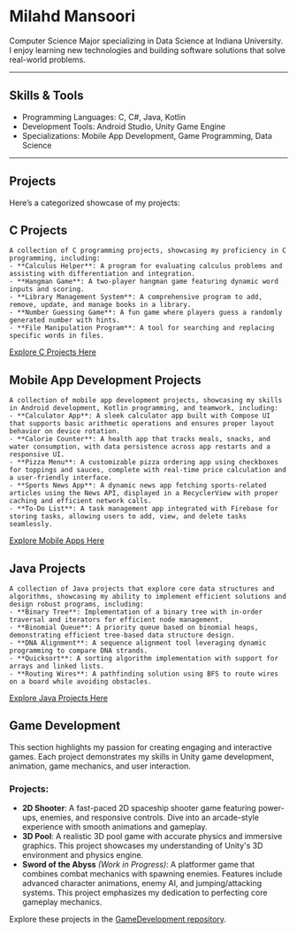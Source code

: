 # Milahd Mansoori  

Computer Science Major specializing in Data Science at Indiana University.  
I enjoy learning new technologies and building software solutions that solve real-world problems.  

---

## Skills & Tools  
- Programming Languages: C, C#, Java, Kotlin  
- Development Tools: Android Studio, Unity Game Engine  
- Specializations: Mobile App Development, Game Programming, Data Science  

---
## Projects
Here’s a categorized showcase of my projects:

## C Projects
    A collection of C programming projects, showcasing my proficiency in C programming, including:
    - **Calculus Helper**: A program for evaluating calculus problems and assisting with differentiation and integration.
    - **Hangman Game**: A two-player hangman game featuring dynamic word inputs and scoring.
    - **Library Management System**: A comprehensive program to add, remove, update, and manage books in a library.
    - **Number Guessing Game**: A fun game where players guess a randomly generated number with hints.
    - **File Manipulation Program**: A tool for searching and replacing specific words in files.

[Explore C Projects Here](https://github.com/milahdm/CProjects)


## Mobile App Development Projects
    A collection of mobile app development projects, showcasing my skills in Android development, Kotlin programming, and teamwork, including:
    - **Calculator App**: A sleek calculator app built with Compose UI that supports basic arithmetic operations and ensures proper layout behavior on device rotation.
    - **Calorie Counter**: A health app that tracks meals, snacks, and water consumption, with data persistence across app restarts and a responsive UI.
    - **Pizza Menu**: A customizable pizza ordering app using checkboxes for toppings and sauces, complete with real-time price calculation and a user-friendly interface.
    - **Sports News App**: A dynamic news app fetching sports-related articles using the News API, displayed in a RecyclerView with proper caching and efficient network calls.
    - **To-Do List**: A task management app integrated with Firebase for storing tasks, allowing users to add, view, and delete tasks seamlessly.

[Explore Mobile Apps Here](https://github.com/milahdm/MobileAppDevelopment)


## Java Projects
    A collection of Java projects that explore core data structures and algorithms, showcasing my ability to implement efficient solutions and design robust programs, including:
    - **Binary Tree**: Implementation of a binary tree with in-order traversal and iterators for efficient node management.
    - **Binomial Queue**: A priority queue based on binomial heaps, demonstrating efficient tree-based data structure design.
    - **DNA Alignment**: A sequence alignment tool leveraging dynamic programming to compare DNA strands.
    - **Quicksort**: A sorting algorithm implementation with support for arrays and linked lists.
    - **Routing Wires**: A pathfinding solution using BFS to route wires on a board while avoiding obstacles.

[Explore Java Projects Here](https://github.com/milahdm/JavaProjects)

## Game Development

This section highlights my passion for creating engaging and interactive games. Each project demonstrates my skills in Unity game development, animation, game mechanics, and user interaction.

### Projects:
- **2D Shooter**: A fast-paced 2D spaceship shooter game featuring power-ups, enemies, and responsive controls. Dive into an arcade-style experience with smooth animations and gameplay.
- **3D Pool**: A realistic 3D pool game with accurate physics and immersive graphics. This project showcases my understanding of Unity's 3D environment and physics engine.
- **Sword of the Abyss** *(Work in Progress)*: A platformer game that combines combat mechanics with spawning enemies. Features include advanced character animations, enemy AI, and jumping/attacking systems. This project emphasizes my dedication to perfecting core gameplay mechanics.

Explore these projects in the [GameDevelopment repository](https://github.com/milahdm/GameDevelopment).



